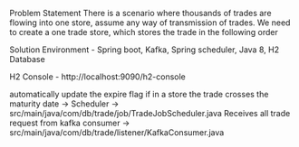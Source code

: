 Problem Statement
There is a scenario where thousands of trades are flowing into one store, assume any way of
transmission of trades. We need to create a one trade store, which stores the trade in the following
order

Solution Environment -  Spring boot, Kafka, Spring scheduler, Java 8, H2 Database

H2 Console - http://localhost:9090/h2-console

automatically update the expire flag if in a store the trade crosses the maturity date -> Scheduler ->  src/main/java/com/db/trade/job/TradeJobScheduler.java
Receives all trade request from kafka consumer -> src/main/java/com/db/trade/listener/KafkaConsumer.java
